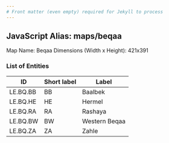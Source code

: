 ```yaml
---
# Front matter (even empty) required for Jekyll to process
---
```


## JavaScript Alias: maps/beqaa

Map Name: Beqaa
Dimensions (Width x Height): 421x391





### List of Entities

ID | Short label | Label
---|---|---|
LE.BQ.BB|BB|Baalbek
LE.BQ.HE|HE|Hermel
LE.BQ.RA|RA|Rashaya
LE.BQ.BW|BW|Western Beqaa
LE.BQ.ZA|ZA|Zahle
